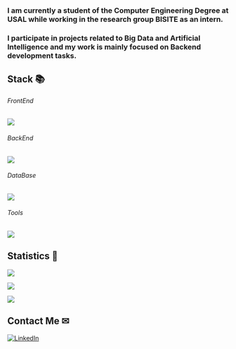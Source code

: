### I am currently a student of the Computer Engineering Degree at USAL while working in the research group BISITE as an intern.

### I participate in projects related to Big Data and Artificial Intelligence and my work is mainly focused on Backend development tasks.

<!--
**DavidSanSan110/DavidSanSan110** is a ✨ _special_ ✨ repository because its `README.md` (this file) appears on your GitHub profile.

Here are some ideas to get you started:

- 🔭 I’m currently working on ...
- 🌱 I’m currently learning ...
- 👯 I’m looking to collaborate on ...
- 🤔 I’m looking for help with ...
- 💬 Ask me about ...
- 📫 How to reach me: ...
- 😄 Pronouns: ...
- ⚡ Fun fact: ...
-->
## Stack 📚

<p align="center">
  <h6>FrontEnd</h6>
  <a href="https://skillicons.dev">
    <img src="https://skillicons.dev/icons?i=vuejs,react,nodejs,typescript" />
  </a>
</p>
<p align="center">
  <h6>BackEnd</h6>
  <a href="https://skillicons.dev">
    <img src="https://skillicons.dev/icons?i=express,graphql,python,flask,java" />
  </a>
</p>
<p align="center">
  <h6>DataBase</h6>
  <a href="https://skillicons.dev">
    <img src="https://skillicons.dev/icons?i=postgresql,mongodb" />
  </a>
</p>
<p align="center">
  <h6>Tools</h6>
  <a href="https://skillicons.dev">
    <img src="https://skillicons.dev/icons?i=git,gitlab" />
  </a>
</p>

## Statistics 🧐
![](https://github-readme-stats.vercel.app/api?username=DavidSanSan110&show_icons=true&theme=tokyonight&count_private=true)

![](https://github-readme-streak-stats.herokuapp.com/?user=DavidSanSan110&theme=tokyonight)

![](https://my-github-readme-stats-six.vercel.app/api/top-langs/?username=DavidSanSan110&layout=compact&langs_count=8&theme=tokyonight)

## Contact Me ✉
<a href="https://www.linkedin.com/in/davidsansan/?locale=en_US" rel="nofollow"><img alt="LinkedIn" src="https://camo.githubusercontent.com/a493f6833f99fb3c85788d6d9305e6b7a42b838e5ee5d138fd9a8214a7e77472/68747470733a2f2f696d672e736869656c64732e696f2f62616467652f6c696e6b6564696e2d2532333030373742352e7376673f267374796c653d666f722d7468652d6261646765266c6f676f3d6c696e6b6564696e266c6f676f436f6c6f723d7768697465" data-canonical-src="https://img.shields.io/badge/linkedin-%230077B5.svg?&amp;style=for-the-badge&amp;logo=linkedin&amp;logoColor=white" style="max-width: 100%;"></a>
